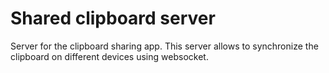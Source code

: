 # **Shared clipboard server**
Server for the clipboard sharing app. 
This server allows to synchronize the clipboard
on different devices using websocket.
